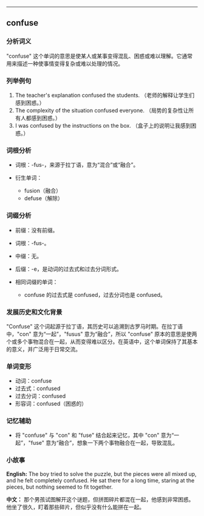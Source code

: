 
---------------
## confuse
### 分析词义
"confuse" 这个单词的意思是使某人或某事变得混乱、困惑或难以理解。它通常用来描述一种使事情变得复杂或难以处理的情况。

### 列举例句
1. The teacher's explanation confused the students. （老师的解释让学生们感到困惑。）
2. The complexity of the situation confused everyone. （局势的复杂性让所有人都感到困惑。）
3. I was confused by the instructions on the box. （盒子上的说明让我感到困惑。）

### 词根分析
- 词根：-fus-，来源于拉丁语，意为“混合”或“融合”。

- 衍生单词：
  - fusion（融合）
  - defuse（解除）

### 词缀分析
- 前缀：没有前缀。
- 词根：-fus-。
- 中缀：无。
- 后缀：-e，是动词的过去式和过去分词形式。

- 相同词缀的单词：
  - confuse 的过去式是 confused，过去分词也是 confused。

### 发展历史和文化背景
"Confuse" 这个词起源于拉丁语，其历史可以追溯到古罗马时期。在拉丁语中，"con" 意为“一起”，"fusus" 意为“融合”，所以 "confuse" 原本的意思是使两个或多个事物混合在一起，从而变得难以区分。在英语中，这个单词保持了其基本的意义，并广泛用于日常交流。

### 单词变形
- 动词：confuse
- 过去式：confused
- 过去分词：confused
- 形容词：confused（困惑的）

### 记忆辅助
- 将 "confuse" 与 "con" 和 "fuse" 结合起来记忆，其中 "con" 意为“一起”，"fuse" 意为“融合”，想象一下两个事物融合在一起，导致混乱。

### 小故事
**English:**
The boy tried to solve the puzzle, but the pieces were all mixed up, and he felt completely confused. He sat there for a long time, staring at the pieces, but nothing seemed to fit together.

**中文：**
那个男孩试图解开这个谜题，但拼图碎片都混在一起，他感到非常困惑。他坐了很久，盯着那些碎片，但似乎没有什么能拼在一起。


